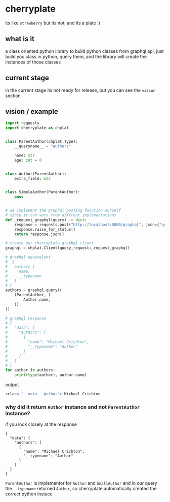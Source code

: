 # cherryplate
its like `strawberry` but its not, and its a plate :)

## what is it
a class orianted python library to build python classes from graphql api, just build
you class in python, query them, and the library will create the instances of those classes

## current stage
in the current stage its not ready for release, but you can see the `vision` section

## vision / example
```py
import requests
import cherryplate as chplat


class ParentAuthor(chplat.Type):
    __queryname__ = "authors"

    name: str
    age: int = 0


class Author(ParentAuthor):
    extra_field: str


class SimpleAuthor(ParentAuthor):
    pass


# we implement the graphql posting function ourself
# since it can very from diffrent implementations
def _request_graphql(query) -> dict:
    response = requests.post("http://localhost:8000/graphql", json={"query": query}, verify=False)
    response.raise_for_status()
    return response.json()

# create our charryplate graphql client
graphql = chplat.Client(query_request=_request_graphql)

# graphql equivelent
#  {
#   authors {
#     name,
#     __typename
#   }
# }
authors = graphql.query((
    (ParentAuthor, (
        Author.name,
    )),
))

# graphql response 
# {
#   "data": {
#     "authors": [
#       {
#         "name": "Michael Crichton",
#         "__typename": "Author"
#       }
#     ]
#   }
# }
for author in authors:
    print(type(author), author.name)
```

output
```sh
<class '__main__.Author'> Michael Crichton
```

### why did it return `Author` instance and not `ParentAuthor` instance?

if you look closely at the response
```gql
{
  "data": {
    "authors": [
      {
        "name": "Michael Crichton",
        "__typename": "Author"
      }
    ]
  }
}
```

`ParentAuthor` is implementor for `Author` and `SmallAuthor` and in our query the `__typename` 
returned `Author`, so cherryplate automatically created the correct python instace

